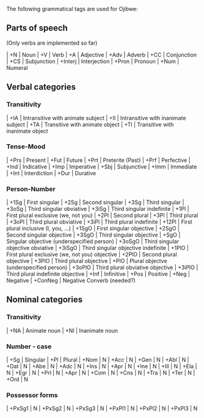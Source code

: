 The following grammatical tags are used for Ojibwe:

##  Parts of speech
(Only verbs are implemented so far)

|  +N	  | Noun
|  +V	  | Verb
|  +A	  | Adjective
|  +Adv	  | Adverb
|  +CC	  | Conjunction
|  +CS	  | Subjunction
|  +Interj | Interjection
|  +Pron	  | Pronoun
|  +Num	  | Numeral

##  Verbal categories

###  Transitivity

|  +IA | Intransitive with animate subject
|  +II | Intransitive with inanimate subject
|  +TA | Transitive with animate object
|  +TI | Transitive with inanimate object

###  Tense-Mood

|  +Prs	  | Present
|  +Fut	  | Future
|  +Prt	  | Preterite (Past)
|  +Prf	  | Perfective
|  +Ind	  | Indicative
|  +Imp	  | Imperative
|  +Sbj	  | Subjunctive
|  +Imm    | Immediate
|  +Int    | Interdiction 
|  +Dur    | Durative

### Person-Number

|  +1Sg  | First singular
|  +2Sg  | Second singular
|  +3Sg  | Third singular
|  +3oSg | Third singular obviative
|  +3iSg | Third singular indefinite
|  +1Pl  | First plural exclusive (we, not you)
|  +2Pl  | Second plural
|  +3Pl  | Third plural
|  +3oPl | Third plural obviative
|  +3iPl | Third plural indefinite
|  +12Pl | First plural inclusive (I, you, ...)
|  +1SgO	 | First singular objective
|  +2SgO	 | Second singular objective
|  +3SgO	 | Third singular objective
|  +SgO	 | Singular objective (underspecified person)
|  +3oSgO | Third singular objective obviative
|  +3iSgO | Third singular objective indefinite
|  +1PlO	 | First plural exclusive (we, not you) objective
|  +2PlO	 | Second plural objective
|  +3PlO	 | Third plural objective
|  +PlO	 | Plural objectve (underspecified person)
|  +3oPlO | Third plural obviative objective
|  +3iPlO | Third plural indefinite objective
|  +Inf   | Infinitive
|  +Pos   | Positive
|  +Neg   | Negative
|  +ConNeg | Negative Converb (needed?)

##  Nominal categories

###  Transitivity

|  +NA	 | Animate noun
|  +NI	 | Inanimate noun

###  Number - case
|  +Sg	 | Singular
|  +Pl	 | Plural
|  +Nom	 | N
|  +Acc	 | N
|  +Gen	 | N
|  +Abl	 | N
|  +Dat	 | N
|  +Abe	 | N
|  +Adc	 | N
|  +Ins	 | N
|  +Apr	 | N
|  +Ine	 | N
|  +Ill	 | N
|  +Ela	 | N
|  +Egr	 | N
|  +Prl	 | N
|  +Apr	 | N
|  +Com	 | N
|  +Cns	 | N
|  +Tra	 | N
|  +Ter	 | N
|  +Ord	 | N

###  Possessor forms

|  +PxSg1 | N
|  +PxSg2 | N
|  +PxSg3 | N
|  +PxPl1 | N
|  +PxPl2 | N
|  +PxPl3 | N
